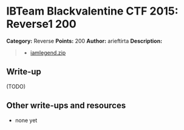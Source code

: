 # IBTeam Blackvalentine CTF 2015: Reverse1 200

**Category:** Reverse
**Points:** 200
**Author:** arieftirta
**Description:**

> * [iamlegend.zip](iamlegend.zip)

## Write-up

(TODO)

## Other write-ups and resources

* none yet
